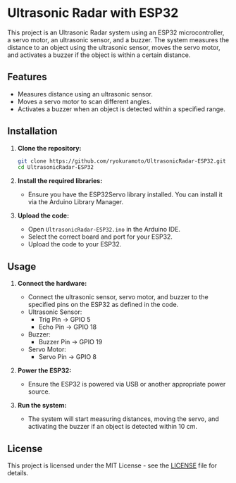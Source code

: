 # Ultrasonic Radar with ESP32

This project is an Ultrasonic Radar system using an ESP32 microcontroller, a servo motor, an ultrasonic sensor, and a buzzer. The system measures the distance to an object using the ultrasonic sensor, moves the servo motor, and activates a buzzer if the object is within a certain distance.

## Features

- Measures distance using an ultrasonic sensor.
- Moves a servo motor to scan different angles.
- Activates a buzzer when an object is detected within a specified range.

## Installation

1. **Clone the repository:**
    ```sh
    git clone https://github.com/ryokuramoto/UltrasonicRadar-ESP32.git
    cd UltrasonicRadar-ESP32
    ```

2. **Install the required libraries:**
    - Ensure you have the ESP32Servo library installed. You can install it via the Arduino Library Manager.

3. **Upload the code:**
    - Open `UltrasonicRadar-ESP32.ino` in the Arduino IDE.
    - Select the correct board and port for your ESP32.
    - Upload the code to your ESP32.

## Usage

1. **Connect the hardware:**
    - Connect the ultrasonic sensor, servo motor, and buzzer to the specified pins on the ESP32 as defined in the code.
    - Ultrasonic Sensor: 
      - Trig Pin -> GPIO 5
      - Echo Pin -> GPIO 18
    - Buzzer:
      - Buzzer Pin -> GPIO 19
    - Servo Motor:
      - Servo Pin -> GPIO 8

2. **Power the ESP32:**
    - Ensure the ESP32 is powered via USB or another appropriate power source.

3. **Run the system:**
    - The system will start measuring distances, moving the servo, and activating the buzzer if an object is detected within 10 cm.

## License

This project is licensed under the MIT License - see the [LICENSE](LICENSE) file for details.

